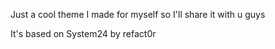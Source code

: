 Just a cool theme I made for myself so I'll share it with u guys

It's based on System24 by refact0r
